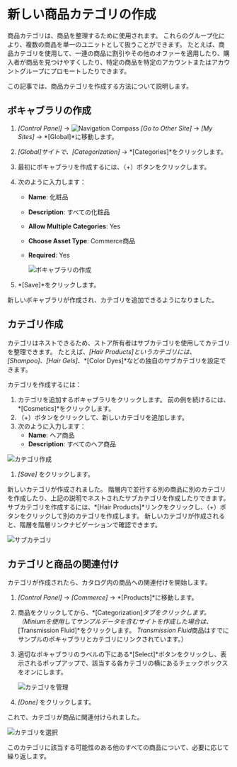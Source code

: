 # 新しい商品カテゴリの作成

商品カテゴリは、商品を整理するために使用されます。 これらのグループ化により、複数の商品を単一のユニットとして扱うことができます。 たとえば、商品カテゴリを使用して、一連の商品に割引やその他のオファーを適用したり、購入者が商品を見つけやすくしたり、特定の商品を特定のアカウントまたはアカウントグループにプロモートしたりできます。

この記事では、商品カテゴリを作成する方法について説明します。

## ボキャブラリの作成

1.  *[Control Panel]* → ![Navigation Compass](./creating-a-new-product-category/images/01.png) *[Go to Other Site]* → *[My Sites]* → *[Global]*に移動します。

2.  *[Global]*サイトで、*[Categorization]* → *[Categories]*をクリックします。

3.  最初にボキャブラリを作成するには、（+）ボタンをクリックします。

4.  次のように入力します：

      - **Name**: 化粧品

      - **Description**: すべての化粧品

      - **Allow Multiple Categories**: Yes

      - **Choose Asset Type**: Commerce商品

      - **Required**: Yes

        ![ボキャブラリの作成](./creating-a-new-product-category/images/02.png)

5.  *[Save]*をクリックします。

新しいボキャブラリが作成され、カテゴリを追加できるようになりました。

## カテゴリ作成

カテゴリはネストできるため、ストア所有者はサブカテゴリを使用してカテゴリを整理できます。 たとえば、*[Hair Products]*というカテゴリには、*[Shampoo]*、*[Hair Gels]*、*[Color Dyes]*などの独自のサブカテゴリを設定できます。

カテゴリを作成するには：

1.  カテゴリを追加するボキャブラリをクリックします。 前の例を続けるには、*[Cosmetics]*をクリックします。
2.  （+）ボタンをクリックして、新しいカテゴリを追加します。
3.  次のように入力します：
      - **Name**: ヘア商品
      - **Description**: すべてのヘア商品

![カテゴリ作成](./creating-a-new-product-category/images/03.png)

1.  *[Save]* をクリックします。

新しいカテゴリが作成されました。 階層内で並行する別の商品に別のカテゴリを作成したり、上記の説明でネストされたサブカテゴリを作成したりできます。 サブカテゴリを作成するには、*[Hair Products]*リンクをクリックし、（+）ボタンをクリックして別のカテゴリを作成します。 新しいカテゴリが作成されると、階層を階層リンクナビゲーションで確認できます。

![サブカテゴリ](./creating-a-new-product-category/images/04.png)

## カテゴリと商品の関連付け

カテゴリが作成されたら、カタログ内の商品への関連付けを開始します。

1.  *[Control Panel]* → *[Commerce]* → *[Products]*に移動します。

2.  商品をクリックしてから、*[Categorization]*タブをクリックします。 （Miniumを使用してサンプルデータを含むサイトを作成した場合は、*[Transmission Fluid]*をクリックします。 *Transmission Fluid*商品はすでにサンプルのボキャブラリとカテゴリにリンクされています。）

3.  適切なボキャブラリのラベルの下にある*[Select]*ボタンをクリックし、表示されるポップアップで、該当する各カテゴリの横にあるチェックボックスをオンにします。

    ![カテゴリを管理](./creating-a-new-product-category/images/05.png)

4.  *[Done]* をクリックします。

これで、カテゴリが商品に関連付けられました。

![カテゴリを選択](./creating-a-new-product-category/images/06.png)

このカテゴリに該当する可能性のある他のすべての商品について、必要に応じて繰り返します。
